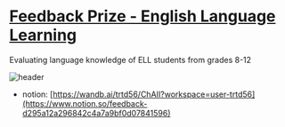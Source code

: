 # [Feedback Prize - English Language Learning](https://www.kaggle.com/competitions/feedback-prize-english-language-learning)

Evaluating language knowledge of ELL students from grades 8-12


![header](https://user-images.githubusercontent.com/5457315/204456729-089b9dee-82c9-45ef-accb-34d6b90dd3ef.png)

- notion: [https://wandb.ai/trtd56/ChAII?workspace=user-trtd56](https://www.notion.so/feedback-d295a12a296842c4a7a9bf0d07841596)
